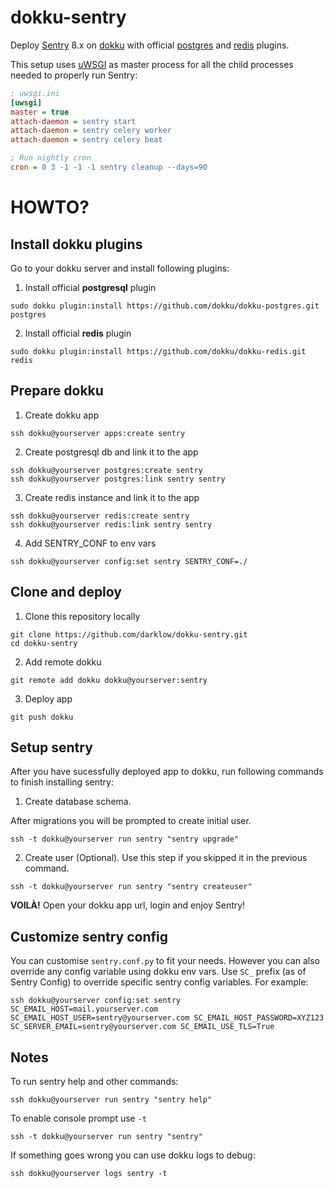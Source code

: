 # dokku-sentry

Deploy [Sentry](https://github.com/getsentry/sentry) 8.x on [dokku](http://dokku.viewdocs.io/dokku/) with official [postgres](https://github.com/dokku/dokku-postgres) and [redis](https://github.com/dokku/dokku-redis) plugins.

This setup uses [uWSGI](https://uwsgi-docs.readthedocs.org/en/latest/) as master process for all the child processes needed to properly run Sentry:

```ini
; uwsgi.ini
[uwsgi]
master = true
attach-daemon = sentry start
attach-daemon = sentry celery worker
attach-daemon = sentry celery beat

; Run nightly cron
cron = 0 3 -1 -1 -1 sentry cleanup --days=90
```

# HOWTO?

## Install dokku plugins

Go to your dokku server and install following plugins:


1) Install official **postgresql** plugin
```
sudo dokku plugin:install https://github.com/dokku/dokku-postgres.git postgres
```

2) Install official **redis** plugin
```
sudo dokku plugin:install https://github.com/dokku/dokku-redis.git redis

```

## Prepare dokku


1) Create dokku app
```
ssh dokku@yourserver apps:create sentry
```

2) Create postgresql db and link it to the app
```
ssh dokku@yourserver postgres:create sentry
ssh dokku@yourserver postgres:link sentry sentry
```

3) Create redis instance and link it to the app
```
ssh dokku@yourserver redis:create sentry
ssh dokku@yourserver redis:link sentry sentry
```

4) Add SENTRY_CONF to env vars
```
ssh dokku@yourserver config:set sentry SENTRY_CONF=./
```

## Clone and deploy

1) Clone this repository locally
```
git clone https://github.com/darklow/dokku-sentry.git
cd dokku-sentry
```

2) Add remote dokku
```
git remote add dokku dokku@yourserver:sentry
```

3) Deploy app
```
git push dokku
```

## Setup sentry

After you have sucessfully deployed app to dokku, run following commands to finish installing sentry:

1) Create database schema. 

After migrations you will be prompted to create initial user.

```
ssh -t dokku@yourserver run sentry "sentry upgrade"
```

2) Create user (Optional). Use this step if you skipped it in the previous command.
```
ssh -t dokku@yourserver run sentry "sentry createuser"
```

**VOILÀ!** Open your dokku app url, login and enjoy Sentry!


## Customize sentry config

You can customise `sentry.conf.py` to fit your needs. However you can also override any config variable using dokku env vars. Use `SC_` prefix (as of Sentry Config) to override specific sentry config variables. For example:

```
ssh dokku@yourserver config:set sentry SC_EMAIL_HOST=mail.yourserver.com SC_EMAIL_HOST_USER=sentry@yourserver.com SC_EMAIL_HOST_PASSWORD=XYZ123 SC_SERVER_EMAIL=sentry@yourserver.com SC_EMAIL_USE_TLS=True
```


## Notes

To run sentry help and other commands:

```
ssh dokku@yourserver run sentry "sentry help"
```

To enable console prompt use `-t`

```
ssh -t dokku@yourserver run sentry "sentry"
```

If something goes wrong you can use dokku logs to debug:

```
ssh dokku@yourserver logs sentry -t
```
